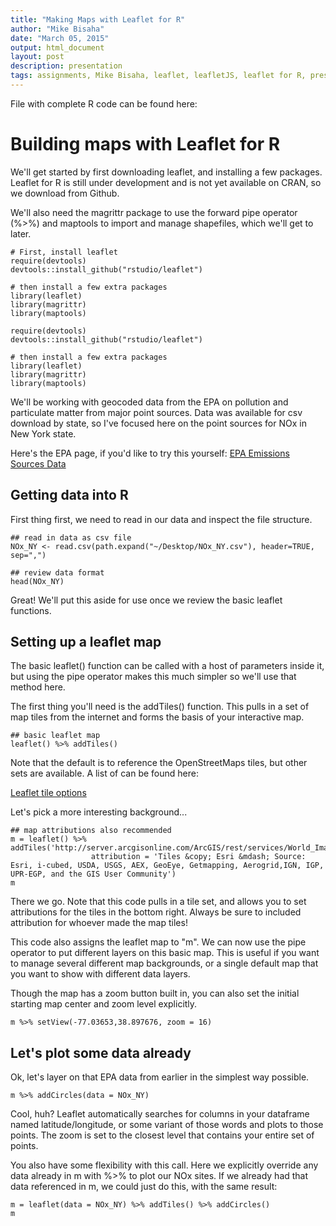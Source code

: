 ```yaml
---
title: "Making Maps with Leaflet for R"
author: "Mike Bisaha"
date: "March 05, 2015"
output: html_document
layout: post
description: presentation
tags: assignments, Mike Bisaha, leaflet, leafletJS, leaflet for R, presentation, EPA, shapefile, borders
---
```


File with complete R code can be found here:

# Building maps with Leaflet for R

We'll get started by first downloading leaflet, and installing a few packages. Leaflet for R is still under development and is not yet available on CRAN, so we download from Github.

We'll also need the magrittr package to use the forward pipe operator (%>%) and maptools to import and manage shapefiles, which we'll get to later.

```
# First, install leaflet
require(devtools)
devtools::install_github("rstudio/leaflet")

# then install a few extra packages
library(leaflet)
library(magrittr)
library(maptools)
```
```{r, include=FALSE}
require(devtools)
devtools::install_github("rstudio/leaflet")

# then install a few extra packages
library(leaflet)
library(magrittr)
library(maptools)
```

We'll be working with geocoded data from the EPA on pollution and particulate matter from major point sources. Data was available for csv download by state, so I've focused here on the point sources for NOx in New York state.

Here's the EPA page, if you'd like to try this yourself:
[EPA Emissions Sources Data](http://www.epa.gov/air/emissions/where.htm)

## Getting data into R
First thing first, we need to read in our data and inspect the file structure.

```{r}
## read in data as csv file
NOx_NY <- read.csv(path.expand("~/Desktop/NOx_NY.csv"), header=TRUE, sep=",")

## review data format
head(NOx_NY)
```

Great! We'll put this aside for use once we review the basic leaflet functions.

## Setting up a leaflet map

The basic leaflet() function can be called with a host of parameters inside it, but using the pipe operator makes this much simpler so we'll use that method here.

The first thing you'll need is the addTiles() function. This pulls in a set of map tiles from the internet and forms the basis of your interactive map.

```{r}
## basic leaflet map
leaflet() %>% addTiles()
```

Note that the default is to reference the OpenStreetMaps tiles, but other sets are available. A list of can be found here: 

[Leaflet tile options](http://leaflet-extras.github.io/leaflet-providers/preview/index.html)

Let's pick a more interesting background...

```{r}
## map attributions also recommended
m = leaflet() %>% addTiles('http://server.arcgisonline.com/ArcGIS/rest/services/World_Imagery/MapServer/tile/{z}/{y}/{x}', 
                  attribution = 'Tiles &copy; Esri &mdash; Source: Esri, i-cubed, USDA, USGS, AEX, GeoEye, Getmapping, Aerogrid,IGN, IGP, UPR-EGP, and the GIS User Community')
m
```

There we go. Note that this code pulls in a tile set, and allows you to set attributions for the tiles in the bottom right. Always be sure to included attribution for whoever made the map tiles!

This code also assigns the leaflet map to "m". We can now use the pipe operator to put different layers on this basic map. This is useful if you want to manage several different map backgrounds, or a single default map that you want to show with different data layers.

Though the map has a zoom button built in, you can also set the initial starting map center and zoom level explicitly.

```{r}
m %>% setView(-77.03653,38.897676, zoom = 16)
```

## Let's plot some data already

Ok, let's layer on that EPA data from earlier in the simplest way possible.

```{r}
m %>% addCircles(data = NOx_NY)
```

Cool, huh? Leaflet automatically searches for columns in your dataframe named latitude/longitude, or some variant of those words and plots to those points. The zoom is set to the closest level that contains your entire set of points.

You also have some flexibility with this call. Here we explicitly override any data already in m with %>% to plot our NOx sites. If we already had that data referenced in m, we could just do this, with the same result:
``` 
m = leaflet(data = NOx_NY) %>% addTiles() %>% addCircles()
m
```
